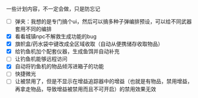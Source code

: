 ﻿一些计划内容，不一定会做，只是防忘记

- [ ] 弹夹：我想的是专门搞个ui，然后可以搞多种子弹编排预设，可以给不同武器套用不同的编排
- [x] 看看城镇npc不解救生成功能的bug
- [x] 旗帜盒/药水袋中键改成全区域收取（自动从便携储存收取物品）
- [x] 给钓鱼机加个配套仪器，生成鱼饵并自动补充
- [ ] 让钓鱼机能够远程访问
- [x] 自动将钓鱼机的物品倾泻进箱子的功能
- [ ] 快捷微光
- [ ] 让被禁用了，但是不显示在增益追踪器中的增益（也就是有物品，禁用增益，再拿走物品，导致增益被禁用而且不可开启）的禁用效果无效
